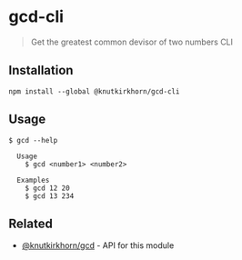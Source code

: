 # gcd-cli

> Get the greatest common devisor of two numbers CLI

## Installation

```
npm install --global @knutkirkhorn/gcd-cli
```

## Usage

```
$ gcd --help

  Usage
    $ gcd <number1> <number2>

  Examples
    $ gcd 12 20
    $ gcd 13 234
```

## Related

- [@knutkirkhorn/gcd](https://github.com/knutkirkhorn/gcd) - API for this module
